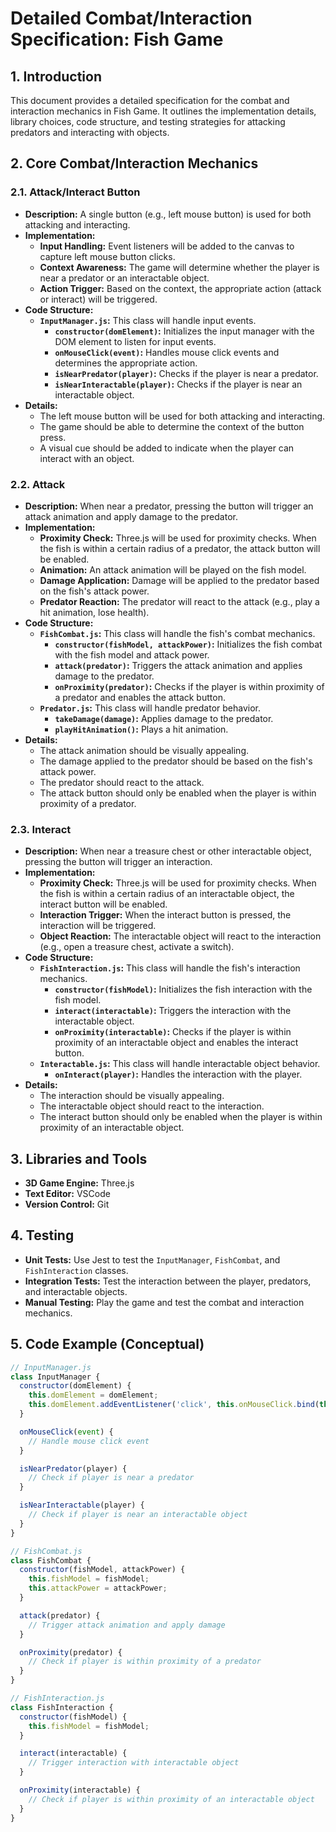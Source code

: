 # Detailed Combat/Interaction Specification: Fish Game

## 1. Introduction
This document provides a detailed specification for the combat and interaction mechanics in Fish Game. It outlines the implementation details, library choices, code structure, and testing strategies for attacking predators and interacting with objects.

## 2. Core Combat/Interaction Mechanics

### 2.1. Attack/Interact Button
*   **Description:** A single button (e.g., left mouse button) is used for both attacking and interacting.
*   **Implementation:**
    *   **Input Handling:** Event listeners will be added to the canvas to capture left mouse button clicks.
    *   **Context Awareness:** The game will determine whether the player is near a predator or an interactable object.
    *   **Action Trigger:** Based on the context, the appropriate action (attack or interact) will be triggered.
*   **Code Structure:**
    *   **`InputManager.js`:** This class will handle input events.
        *   **`constructor(domElement)`:** Initializes the input manager with the DOM element to listen for input events.
        *   **`onMouseClick(event)`:** Handles mouse click events and determines the appropriate action.
        *   **`isNearPredator(player)`:** Checks if the player is near a predator.
        *   **`isNearInteractable(player)`:** Checks if the player is near an interactable object.
*   **Details:**
    *   The left mouse button will be used for both attacking and interacting.
    *   The game should be able to determine the context of the button press.
    *   A visual cue should be added to indicate when the player can interact with an object.

### 2.2. Attack
*   **Description:** When near a predator, pressing the button will trigger an attack animation and apply damage to the predator.
*   **Implementation:**
    *   **Proximity Check:** Three.js will be used for proximity checks. When the fish is within a certain radius of a predator, the attack button will be enabled.
    *   **Animation:** An attack animation will be played on the fish model.
    *   **Damage Application:** Damage will be applied to the predator based on the fish's attack power.
    *   **Predator Reaction:** The predator will react to the attack (e.g., play a hit animation, lose health).
*   **Code Structure:**
    *   **`FishCombat.js`:** This class will handle the fish's combat mechanics.
        *   **`constructor(fishModel, attackPower)`:** Initializes the fish combat with the fish model and attack power.
        *   **`attack(predator)`:** Triggers the attack animation and applies damage to the predator.
        *   **`onProximity(predator)`:** Checks if the player is within proximity of a predator and enables the attack button.
    *   **`Predator.js`:** This class will handle predator behavior.
        *   **`takeDamage(damage)`:** Applies damage to the predator.
        *   **`playHitAnimation()`:** Plays a hit animation.
*   **Details:**
    *   The attack animation should be visually appealing.
    *   The damage applied to the predator should be based on the fish's attack power.
    *   The predator should react to the attack.
    *   The attack button should only be enabled when the player is within proximity of a predator.

### 2.3. Interact
*   **Description:** When near a treasure chest or other interactable object, pressing the button will trigger an interaction.
*   **Implementation:**
    *   **Proximity Check:** Three.js will be used for proximity checks. When the fish is within a certain radius of an interactable object, the interact button will be enabled.
    *   **Interaction Trigger:** When the interact button is pressed, the interaction will be triggered.
    *   **Object Reaction:** The interactable object will react to the interaction (e.g., open a treasure chest, activate a switch).
*   **Code Structure:**
    *   **`FishInteraction.js`:** This class will handle the fish's interaction mechanics.
        *   **`constructor(fishModel)`:** Initializes the fish interaction with the fish model.
        *   **`interact(interactable)`:** Triggers the interaction with the interactable object.
        *   **`onProximity(interactable)`:** Checks if the player is within proximity of an interactable object and enables the interact button.
    *   **`Interactable.js`:** This class will handle interactable object behavior.
        *   **`onInteract(player)`:** Handles the interaction with the player.
*   **Details:**
    *   The interaction should be visually appealing.
    *   The interactable object should react to the interaction.
    *   The interact button should only be enabled when the player is within proximity of an interactable object.

## 3. Libraries and Tools
*   **3D Game Engine:** Three.js
*   **Text Editor:** VSCode
*   **Version Control:** Git

## 4. Testing
*   **Unit Tests:** Use Jest to test the `InputManager`, `FishCombat`, and `FishInteraction` classes.
*   **Integration Tests:** Test the interaction between the player, predators, and interactable objects.
*   **Manual Testing:** Play the game and test the combat and interaction mechanics.

## 5. Code Example (Conceptual)
```javascript
// InputManager.js
class InputManager {
  constructor(domElement) {
    this.domElement = domElement;
    this.domElement.addEventListener('click', this.onMouseClick.bind(this));
  }

  onMouseClick(event) {
    // Handle mouse click event
  }

  isNearPredator(player) {
    // Check if player is near a predator
  }

  isNearInteractable(player) {
    // Check if player is near an interactable object
  }
}

// FishCombat.js
class FishCombat {
  constructor(fishModel, attackPower) {
    this.fishModel = fishModel;
    this.attackPower = attackPower;
  }

  attack(predator) {
    // Trigger attack animation and apply damage
  }

  onProximity(predator) {
    // Check if player is within proximity of a predator
  }
}

// FishInteraction.js
class FishInteraction {
  constructor(fishModel) {
    this.fishModel = fishModel;
  }

  interact(interactable) {
    // Trigger interaction with interactable object
  }

  onProximity(interactable) {
    // Check if player is within proximity of an interactable object
  }
}